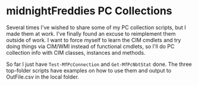 ﻿# midnightFreddies PC Collections

Several times I've wished to share some of my PC collection scripts, but I 
made them at work. I've finally found an excuse to reimplement them 
outside of work. I want to force myself to learn the CIM cmdlets and try 
doing things via CIM/WMI instead of functional cmdlets, so I'll do PC 
collection info with CIM classes, instances and methods.

So far I just have `Test-MfPcConnection` and `Get-MfPcNbtStat` done.
The three top-folder scripts have examples on how to use them and output
to OutFile.csv in the local folder.